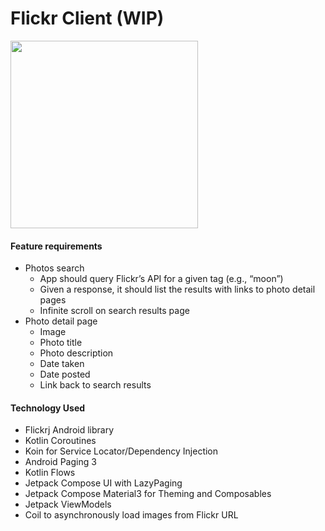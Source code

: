 # Flickr Client (WIP)

<img src="https://github.com/jakesilver/flickr-client/assets/5214972/2a3e6ed9-f980-46ef-a535-3e82e8db0f44" width="300" />

#### Feature requirements
- Photos search
  - App should query Flickr’s API for a given tag (e.g., “moon”)
  - Given a response, it should list the results with links to photo detail pages
  - Infinite scroll on search results page
- Photo detail page
  - Image
  - Photo title
  - Photo description
  - Date taken
  - Date posted
  - Link back to search results

#### Technology Used
- Flickrj Android library
- Kotlin Coroutines
- Koin for Service Locator/Dependency Injection
- Android Paging 3
- Kotlin Flows
- Jetpack Compose UI with LazyPaging
- Jetpack Compose Material3 for Theming and Composables
- Jetpack ViewModels
- Coil to asynchronously load images from Flickr URL
